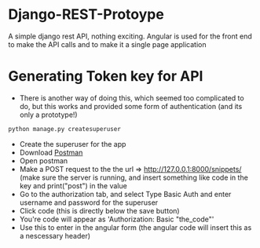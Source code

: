 # Django-REST-Protoype
A simple django rest API, nothing exciting. Angular is used for the front end to make the API calls and to make it a single page application

# Generating Token key for API
- There is another way of doing this, which seemed too complicated to do, but     this works and provided some form of authentication (and its only a             prototype!)
```bash
python manage.py createsuperuser
```
- Create the superuser for the app
- Download [Postman](https://www.getpostman.com/apps)
- Open postman
- Make a POST request to the the url => http://127.0.0.1:8000/snippets/ (make     sure the server is running, and insert something like code in the key and       print("post") in the value
- Go to the authorization tab, and select Type Basic Auth and enter username 
  and password for the superuser
- Click code (this is directly below the save button)
- You're code will appear as 'Authorization: Basic "the_code"'
- Use this to enter in the angular form (the angular code will insert this as a 
  nescessary header) 
